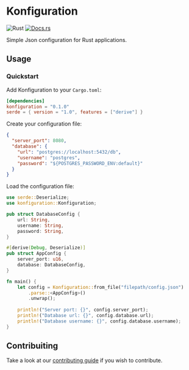 # Konfiguration

![Rust](https://img.shields.io/badge/rust-stable-brightgreen.svg)
[![Docs.rs](https://docs.rs/konfiguration/badge.svg)](https://docs.rs/konfiguration)

Simple Json configuration for Rust applications.

## Usage

### Quickstart

Add Konfiguration to your `Cargo.toml`:

```toml
[dependencies]
konfiguration = "0.1.0"
serde = { version = "1.0", features = ["derive"] }
```

Create your configuration file:
```json
{
  "server_port": 8080,
  "database": {
    "url": "postgres://localhost:5432/db",
    "username": "postgres",
    "password": "${POSTGRES_PASSWORD_ENV:default}"
  }
}
```

Load the configuration file:
```rust
use serde::Deserialize;
use konfiguration::Konfiguration;

pub struct DatabaseConfig {
    url: String,
    username: String,
    password: String,
}

#[derive(Debug, Deserialize)]
pub struct AppConfig {
    server_port: u16,
    database: DatabaseConfig,
}

fn main() {
    let config = Konfiguration::from_file("filepath/config.json")
        .parse::<AppConfig>()
        .unwrap();
    
    println!("Server port: {}", config.server_port);
    println!("Database url: {}", config.database.url);
    println!("Database username: {}", config.database.username);
}
```

## Contribuiting

Take a look at our [contributing guide](https://github.com/FaveroFerreira/konfiguration/blob/main/CONTRIBUTING.md) if you wish to contribute.